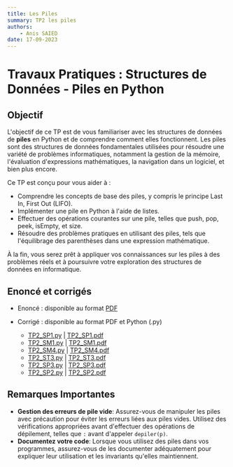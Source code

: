 ```yaml
---
title: Les Piles
summary: TP2 les piles
authors:
    - Anis SAIED
date: 17-09-2023
---
```


# Travaux Pratiques : Structures de Données - Piles en Python

## Objectif

L'objectif de ce TP est de vous familiariser avec les structures de données de **piles** en Python et de comprendre comment elles fonctionnent. Les piles sont des structures de données fondamentales utilisées pour résoudre une variété de problèmes informatiques, notamment la gestion de la mémoire, l'évaluation d'expressions mathématiques, la navigation dans un logiciel, et bien plus encore. 

Ce TP est conçu pour vous aider à :

- Comprendre les concepts de base des piles, y compris le principe Last In, First Out (LIFO).
- Implémenter une pile en Python à l'aide de listes.
- Effectuer des opérations courantes sur une pile, telles que push, pop, peek, isEmpty, et size.
- Résoudre des problèmes pratiques en utilisant des piles, tels que l'équilibrage des parenthèses dans une expression mathématique.

À la fin, vous serez prêt à appliquer vos connaissances sur les piles à des problèmes réels et à poursuivre votre exploration des structures de données en informatique.

## Enoncé et corrigés

* Enoncé : disponible au format [PDF](../../src/2/chp1/tp2/2eme_info_chp1_tp2_ennonce.pdf)

* Corrigé : disponible au format PDF et Python (.py)

    + [TP2_SP1.py](../../src/2/chp1/tp2/tp2_sp1.py)  | [TP2_SP1.pdf](../../src/2/chp1/tp2/tp2_sp1.pdf)
    + [TP2_SM1.py](../../src/2/chp1/tp2/tp2_sm1.py)  | [TP2_SM1.pdf](../../src/2/chp1/tp2/tp2_sm1.pdf)
    + [TP2_SM4.py](../../src/2/chp1/tp2/tp2_sm4.py)  | [TP2_SM4.pdf](../../src/2/chp1/tp2/tp2_sm4.pdf)
    + [TP2_ST3.py](../../src/2/chp1/tp2/tp2_st3.py)  | [TP2_ST3.pdf](../../src/2/chp1/tp2/tp2_st3.pdf)
    + [TP2_SP3.py](../../src/2/chp1/tp2/tp2_sp3.py)  | [TP2_SP3.pdf](../../src/2/chp1/tp2/tp2_sp3.pdf)
    + [TP2_SP2.py](../../src/2/chp1/tp2/tp2_sp2.py)  | [TP2_SP2.pdf](../../src/2/chp1/tp2/tp2_sp2.pdf)


## Remarques Importantes

- **Gestion des erreurs de pile vide**: Assurez-vous de manipuler les piles avec précaution pour éviter les erreurs liées aux piles vides. Utilisez des vérifications appropriées avant d'effectuer des opérations de dépilement, telles que `:` avant d'appeler `depiler(p)`.
- **Documentez votre code**: Lorsque vous utilisez des piles dans vos programmes, assurez-vous de les documenter adéquatement pour expliquer leur utilisation et les invariants qu'elles maintiennent.
